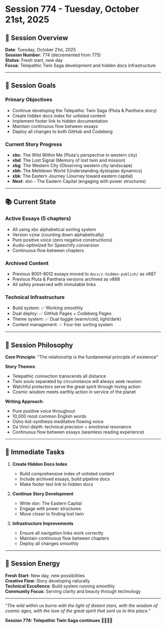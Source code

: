# Session 774 - Tuesday, October 21st, 2025

## 🌟 **Session Overview**

**Date**: Tuesday, October 21st, 2025  
**Session Number**: 774 (decremented from 775)  
**Status**: Fresh start, new day  
**Focus**: Telepathic Twin Saga development and hidden docs infrastructure  

---

## 🎯 **Session Goals**

### **Primary Objectives**
- Continue developing the Telepathic Twin Saga (Pluta & Panthera story)
- Create hidden docs index for unlisted content
- Implement footer link to hidden documentation
- Maintain continuous flow between essays
- Deploy all changes to both GitHub and Codeberg

### **Current Story Progress**
- **xbc**: The Wild Within Me (Pluta's perspective in western city)
- **xbd**: The Lost Signal (Memory of lost twin and mission)
- **xbg**: The Western City (Observing western city landscape)  
- **xbh**: The Meltdown World (Understanding dystopian dynamics)
- **xbk**: The Eastern Journey (Journey toward eastern capital)
- **Next**: xbn - The Eastern Capital (engaging with power structures)

---

## 📚 **Current State**

### **Active Essays** (5 chapters)
- All using xbc alphabetical sorting system
- Version vzxw (counting down alphabetically)
- Pure positive voice (zero negative constructions)
- Audio-optimized for Speechify conversion
- Continuous flow between chapters

### **Archived Content**
- Previous 8001-8012 essays moved to `docs/z-hidden-publish/` as v887
- Previous Pluta & Panthera versions archived as v888
- All safely preserved with immutable links

### **Technical Infrastructure**
- Build system: ✅ Working smoothly
- Dual deploy: ✅ GitHub Pages + Codeberg Pages
- Theme system: ✅ Dual toggle (warm/cold, light/dark)
- Content management: ✅ Four-tier sorting system

---

## 🌊 **Session Philosophy**

**Core Principle**: "The relationship is the fundamental principle of existence"

**Story Themes**:
- Telepathic connection transcends all distance
- Twin souls separated by circumstance will always seek reunion
- Watchful protectors serve the great spirit through loving action
- Cosmic wisdom meets earthly action in service of the planet

**Writing Approach**:
- Pure positive voice throughout
- 10,000 most common English words
- Osho-kid-synthesis meditative flowing voice
- Da Vinci depth: technical precision + emotional resonance
- Continuous flow between essays (seamless reading experience)

---

## 🎯 **Immediate Tasks**

1. **Create Hidden Docs Index**
   - Build comprehensive index of unlisted content
   - Include archived essays, build pipeline docs
   - Make footer text link to hidden docs

2. **Continue Story Development**
   - Write xbn: The Eastern Capital
   - Engage with power structures
   - Move closer to finding lost twin

3. **Infrastructure Improvements**
   - Ensure all navigation links work correctly
   - Maintain continuous flow between chapters
   - Deploy all changes smoothly

---

## 🌟 **Session Energy**

**Fresh Start**: New day, new possibilities  
**Creative Flow**: Story developing naturally  
**Technical Excellence**: Build system running smoothly  
**Community Focus**: Serving clarity and beauty through technology  

---

*"The wild within us burns with the light of distant stars, with the wisdom of cosmic ages, with the love of the great spirit that sent us to this place."*

**Session 774: Telepathic Twin Saga continues 🌟💙🐾✨**
